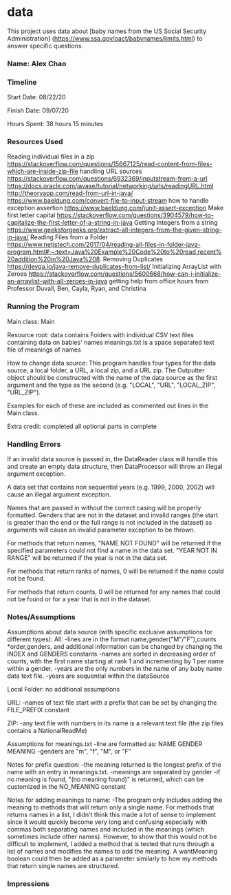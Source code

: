 data
====

This project uses data about [baby names from the US Social Security Administration] 
(https://www.ssa.gov/oact/babynames/limits.html) to answer specific questions. 

### Name: Alex Chao

### Timeline

Start Date: 08/22/20

Finish Date: 09/07/20

Hours Spent: 38 hours 15 minutes

### Resources Used
Reading individual files in a zip 
https://stackoverflow.com/questions/15667125/read-content-from-files-which-are-inside-zip-file
handling URL sources
https://stackoverflow.com/questions/6932369/inputstream-from-a-url
https://docs.oracle.com/javase/tutorial/networking/urls/readingURL.html
http://theoryapp.com/read-from-url-in-java/
https://www.baeldung.com/convert-file-to-input-stream
how to handle exception assertion 
https://www.baeldung.com/junit-assert-exception
Make first letter capital 
https://stackoverflow.com/questions/3904579/how-to-capitalize-the-first-letter-of-a-string-in-java
Getting Integers from a string
https://www.geeksforgeeks.org/extract-all-integers-from-the-given-string-in-java/
Reading Files from a Folder
https://www.netjstech.com/2017/04/reading-all-files-in-folder-java-program.html#:~:text=Java%20Example%20Code%20to%20read,recent%20addition%20in%20Java%208.
Removing Duplicates
https://devqa.io/java-remove-duplicates-from-list/
Initializing ArrayList with Zeroes
https://stackoverflow.com/questions/5600668/how-can-i-initialize-an-arraylist-with-all-zeroes-in-java
getting help from office hours from Professor Duvall, Ben, Cayla, Ryan, and Christina 
### Running the Program

Main class: Main 
 
Resource root: data 
contains 
Folders with individual CSV text files containing data on babies' names
meanings.txt is a space separated text file of meanings of names

How to change data source: 
This program handles four types for the data source, a local folder, a URL, a local zip, and a URL 
zip. 
The Outputter object should be constructed with the name of the data source as the first argument 
and the type as the second (e.g. "LOCAL", "URL", "LOCAL_ZIP", "URL_ZIP").

Examples for each of these are included as commented out lines in the Main class. 

Extra credit: completed all optional parts in complete

### Handling Errors

If an invalid data source is passed in, the DataReader class will handle this  and create an 
empty data structure, then DataProcessor will throw an illegal argument exception. 

A data set that contains non sequential years (e.g. 1999, 2000, 2002) will cause an illegal argument 
exception. 

Names that are passed in without the correct casing will be properly formatted. Genders that are not
in the dataset and invalid ranges (the start is greater than the end or the full range is not 
included in the dataset) as arguments will cause an invalid parameter exception to be thrown. 

For methods that return names, "NAME NOT FOUND" will be returned if the specified parameters could not 
find a name in the data set. "YEAR NOT IN RANGE" will be returned if the year is not in the data set.

For methods that return ranks of names, 0 will be returned if the name could not be found. 

For methods that return counts, 0 will be returned for any names that could not be found or for a year
that is not in the dataset.  

### Notes/Assumptions
Assumptions about data source (with specific exclusive assumptions for different types):
All: 
-lines are in the format name,gender("M"/"F"),counts
*order,genders, and additional information can be changed by changing the INDEX and GENDERS constants 
-names are sorted in decreasing order of counts, with the first name starting at rank 1 and incrementing
by 1 per name within a gender.
-years are the only numbers in the name of any baby name data text file. 
-years are sequential within the dataSource 

Local Folder: 
no additional assumptions 

URL: 
-names of text file start with a prefix that can be set by changing the FILE_PREFIX constant

ZIP:
-any text file with numbers in its name is a relevant text file (the zip files contains a 
NationalReadMe)

Assumptions for meanings.txt
-line are formatted as: NAME GENDER MEANING 
-genders are "m", "f", "M", or "F"

Notes for prefix question: 
-the meaning returned is the longest prefix of the name with an entry in meanings.txt.
-meanings are separated by gender
-if no meaning is found, "(no meaning found)" is returned, which can be customized in the NO_MEANING
constant 

Notes for adding meanings to name: 
-The program only includes adding the meaning to methods that will return only a single name. For 
methods that returns names in a list, I didn't think this made a lot of sense to implement since 
it would quickly become very long and confusing especially with commas both separating names and 
included in the meanings (which sometimes include other names). However, to show that this would not
be difficult to implement, I added a method that is tested that runs through a list of names and 
modifies the names to add the meaning. A wantMeaning boolean could then be added as a parameter 
similarly to how my methods that return single names are structured. 

### Impressions




 